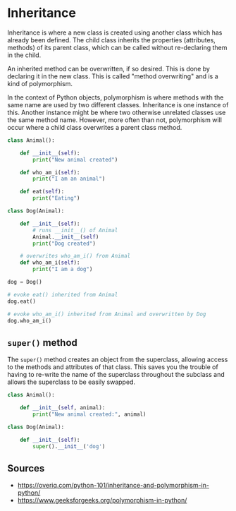 Inheritance
===========

Inheritance is where a new class is created using another class which has already been defined. The child class inherits the properties (attributes, methods) of its parent class, which can be called without re-declaring them in the child.

An inherited method can be overwritten, if so desired. This is done by declaring it in the new class. This is called "method overwriting" and is a kind of polymorphism.

In the context of Python objects, polymorphism is where methods with the same name are used by two different classes. Inheritance is one instance of this. Another instance might be where two otherwise unrelated classes use the same method name. However, more often than not, polymorphism will occur where a child class overwrites a parent class method.


```python
class Animal():

    def __init__(self):
        print("New animal created")

    def who_am_i(self):
        print("I am an animal")

    def eat(self):
        print("Eating")

class Dog(Animal):

    def __init__(self):
        # runs __init__() of Animal
        Animal.__init__(self)
        print("Dog created")

    # overwrites who_am_i() from Animal
    def who_am_i(self):
        print("I am a dog")

dog = Dog()

# evoke eat() inherited from Animal
dog.eat()

# evoke who_am_i() inherited from Animal and overwritten by Dog
dog.who_am_i()
```

`super()` method
----------------

The `super()` method creates an object from the superclass, allowing access to the methods and attributes of that class. This saves you the trouble of having to re-write the name of the superclass throughout the subclass and allows the superclass to be easily swapped.

```python
class Animal():

    def __init__(self, animal):
        print("New animal created:", animal)

class Dog(Animal):

    def __init__(self):
        super().__init__('dog')
```


Sources
-------

- https://overiq.com/python-101/inheritance-and-polymorphism-in-python/
- https://www.geeksforgeeks.org/polymorphism-in-python/
